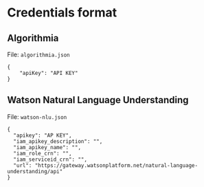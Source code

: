 # Credentials format

## Algorithmia

File: `algorithmia.json`

```
{
    "apiKey": "API KEY"
}

```
## Watson Natural Language Understanding

File: `watson-nlu.json`

```
{
  "apikey": "AP KEY",
  "iam_apikey_description": "",
  "iam_apikey_name": "",
  "iam_role_crn": "",
  "iam_serviceid_crn": "",
  "url": "https://gateway.watsonplatform.net/natural-language-understanding/api"
}

```
